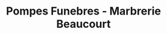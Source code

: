 ---
title: "Pompes Funebres - Marbrerie Beaucourt"
url: /bonsecours/pompes-funebres-marbrerie-beaucourt/
shop: Bestattungen
---